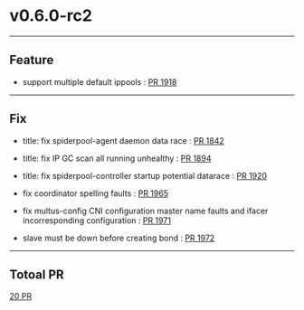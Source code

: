 
# v0.6.0-rc2

***

## Feature

* support multiple default ippools : [PR 1918](https://github.com/spidernet-io/spiderpool/pull/1918)



***

## Fix

* title:	fix spiderpool-agent daemon data race : [PR 1842](https://github.com/spidernet-io/spiderpool/pull/1842)

* title:	fix IP GC scan all running unhealthy : [PR 1894](https://github.com/spidernet-io/spiderpool/pull/1894)

* title:	fix spiderpool-controller startup potential datarace : [PR 1920](https://github.com/spidernet-io/spiderpool/pull/1920)

* fix coordinator spelling faults : [PR 1965](https://github.com/spidernet-io/spiderpool/pull/1965)

* fix multus-config CNI configuration master name faults and ifacer incorresponding configuration : [PR 1971](https://github.com/spidernet-io/spiderpool/pull/1971)

* slave must be down before creating bond : [PR 1972](https://github.com/spidernet-io/spiderpool/pull/1972)



***

## Totoal PR

[ 20 PR](https://github.com/spidernet-io/spiderpool/compare/v0.6.0-rc1...v0.6.0-rc2)
